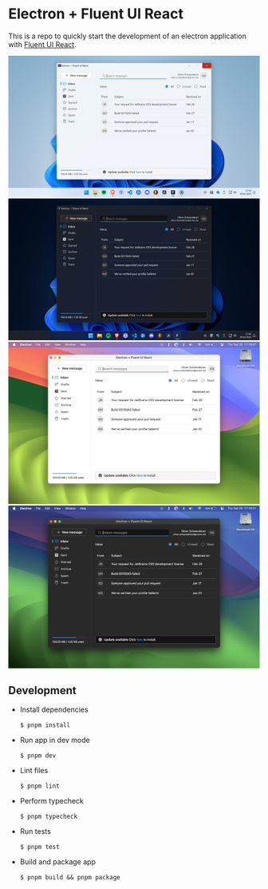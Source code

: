# Electron + Fluent UI React

This is a repo to quickly start the development of an electron application with [Fluent UI React](https://react.fluentui.dev/).

![Windows Light](docs/windows-light.png)
![Windows Dark](docs/windows-dark.png)
![macOS Light](docs/macos-light.png)
![macOS Dark](docs/macos-dark.png)

## Development

-   Install dependencies

    ```
    $ pnpm install
    ```

-   Run app in dev mode

    ```
    $ pnpm dev
    ```

-   Lint files

    ```
    $ pnpm lint
    ```

-   Perform typecheck

    ```
    $ pnpm typecheck
    ```

-   Run tests

    ```
    $ pnpm test
    ```

-   Build and package app

    ```
    $ pnpm build && pnpm package
    ```
